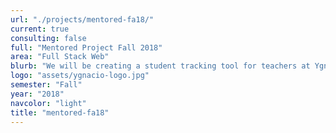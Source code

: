 ```yaml
---
url: "./projects/mentored-fa18/"
current: true
consulting: false
full: "Mentored Project Fall 2018"
area: "Full Stack Web"
blurb: "We will be creating a student tracking tool for teachers at Ygnacio Valley High School to effectively measure and monitor student data."
logo: "assets/ygnacio-logo.jpg"
semester: "Fall"
year: "2018"
navcolor: "light"
title: "mentored-fa18"
---
```

